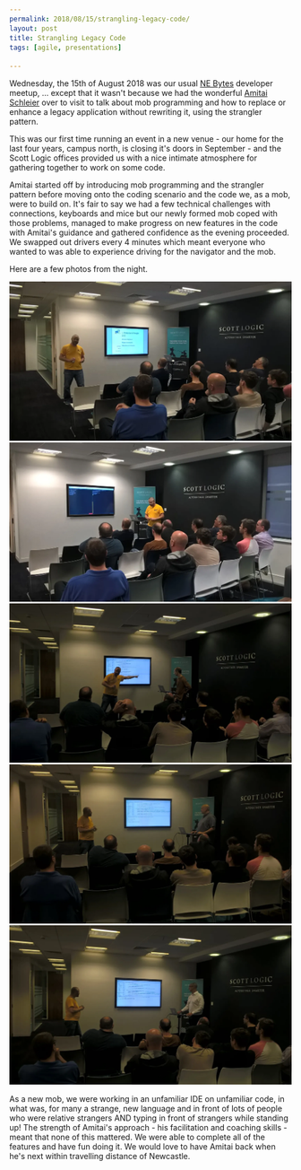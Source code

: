 ```yaml
---
permalink: 2018/08/15/strangling-legacy-code/
layout: post
title: Strangling Legacy Code
tags: [agile, presentations]

---
```


Wednesday, the 15th of August 2018 was our usual <a href="http://nebytes.net">NE Bytes</a> developer meetup, ...
except that it wasn't because we had the wonderful <a href="https://twitter.com/schmonz/">Amitai Schleier</a> over to visit to
talk about mob programming and how to replace or enhance a legacy application without rewriting it, using the strangler
pattern.

This was our first time running an event in a new venue - our home for the last four years, campus north, is closing it's doors
in September - and the Scott Logic offices provided us with a nice intimate atmosphere for gathering together to work on
some code.

Amitai started off by introducing mob programming and the strangler pattern before moving onto the coding scenario and the code we, as a mob,
were to build on. It's fair to say we had a few technical challenges with connections, keyboards and mice but our newly formed
mob coped with those problems, managed to make progress on new features in the code with Amitai's guidance and gathered
confidence as the evening proceeded. We swapped out drivers every 4 minutes which meant everyone who wanted to was able to
experience driving for the navigator and the mob.

Here are a few photos from the night.

<img src="/img/posts/strangling-legacy-code/WP_20180815_19_59_51_Pro.webp" alt="strangle" class="u-max-full-width" />

<img src="/img/posts/strangling-legacy-code/WP_20180815_20_06_41_Pro.webp" alt="strangle" class="u-max-full-width" />

<img src="/img/posts/strangling-legacy-code/WP_20180815_20_16_21_Pro.webp" alt="strangle" class="u-max-full-width" />

<img src="/img/posts/strangling-legacy-code/WP_20180815_20_35_57_Pro.webp" alt="strangle" class="u-max-full-width" />

<img src="/img/posts/strangling-legacy-code/WP_20180815_20_46_34_Pro.webp" alt="strangle" class="u-max-full-width" />

As a new mob, we were working in an unfamiliar IDE on unfamiliar code, in what was, for many a strange, new language and in front
of lots of people who were relative strangers AND typing in front of strangers while standing up! The strength of Amitai's approach - his
facilitation and coaching skills - meant that none of this mattered. We were able to complete all of the features and have fun
doing it. We would love to have Amitai back when he's next within travelling distance of Newcastle.
